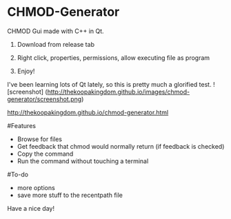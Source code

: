 # CHMOD-Generator
CHMOD Gui made with C++ in Qt.

1. Download from release tab

2. Right click, properties, permissions, allow executing file as program

3. Enjoy!

I've been learning lots of Qt lately, so this is pretty much a glorified test.
![screenshot]
(http://thekoopakingdom.github.io/images/chmod-generator/screenshot.png)

http://thekoopakingdom.github.io/chmod-generator.html

#Features
* Browse for files
* Get feedback that chmod would normally return (if feedback is checked)
* Copy the command
* Run the command without touching a terminal

#To-do
* more options
* save more stuff to the recentpath file

Have a nice day!
